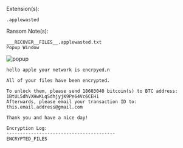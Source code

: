 Extension(s): 
```
.applewasted
```
Ransom Note(s): 
```
___RECOVER__FILES__.applewasted.txt
Popup Window
```
![popup](https://github.com/user-attachments/assets/821cfd03-fca6-4c67-a6cb-1a1f9c937988)
```
hello apple your network is encrpyed.n

All of your files have been encrypted.

To unlock them, please send 18603040 bitcoin(s) to BTC address: 1BtUL5dhVXHwKLqSdhjyjK9Pe64Vc6CEH1
Afterwards, please email your transaction ID to: this.email.address@gmail.com

Thank you and have a nice day!

Encryption Log:
----------------------------------------
ENCRYPTED_FILES
```
